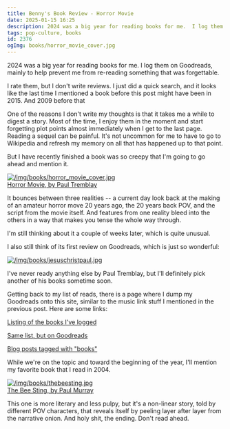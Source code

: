 ```yaml
---
title: Benny's Book Review - Horror Movie
date: 2025-01-15 16:25
description: 2024 was a big year for reading books for me.  I log them on Goodreads, mainly to help prevent me from re-reading something that was forgettable.  I rate them, but I don't write reviews.  I just did a quick search, and it looks like the last time I mentioned a book before this post might have been in 2015.  And 2009 before that.
tags: pop-culture, books
id: 2376
ogImg: books/horror_movie_cover.jpg
---
```


2024 was a big year for reading books for me.  I log them on Goodreads, mainly to help prevent me from re-reading something that was forgettable.

I rate them, but I don't write reviews.  I just did a quick search, and it looks like the last time I mentioned a book before this post might have been in 2015.  And 2009 before that  

One of the reasons I don't write my thoughts is that it takes me a while to digest a story.  Most of the time, I enjoy them in the moment and start forgetting plot points almost immediately when I get to the last page.  Reading a sequel can be painful.  It's not uncommon for me to have to go to Wikipedia and refresh my memory on all that has happened up to that point.

But I have recently finished a book was so creepy that I'm going to go ahead and mention it. 

<a class="lightview centered" href="/img/books/horror_movie_cover.jpg" data-lightview-caption="Horror Movie, by Paul Tremblay" data-lightview-group="group1"><img src="/img/books/horror_movie_cover.jpg" alt="/img/books/horror_movie_cover.jpg"><br><span class="caption">Horror Movie, by Paul Tremblay</span></a>

It bounces between three realities -- a current day look back at the making of an amateur horror move 20 years ago, the 20 years back POV, and the script from the movie itself.  And features from one reality bleed into the others in a way that makes you tense the whole way through.

I'm still thinking about it a couple of weeks later, which is quite unusual.

I also still think of its first review on Goodreads, which is just so wonderful:

<a class="lightview centered" href="/img/books/jesuschristpaul.jpg" data-lightview-caption="" data-lightview-group="group1"><img src="/img/books/jesuschristpaul.jpg" alt="/img/books/jesuschristpaul.jpg"><br><span class="caption"></span></a>

I've never ready anything else by Paul Tremblay, but I'll definitely pick another of his books sometime soon.

Getting back to my list of reads, there is a page where I dump my Goodreads onto this site, similar to the music link stuff I mentioned in the previous post.  Here are some links:

[Listing of the books I've logged](/books)

<p><a href="https://www.goodreads.com/review/list/3743890-ben?ref=nav_mybooks&shelf=read" target="_blank">Same list, but on Goodreads</a></p>

[Blog posts tagged with "books"](/tags/books)

While we're on the topic and toward the beginning of the year, I'll mention my favorite book that I read in 2004.

<a class="lightview centered" href="/img/books/thebeesting.jpg" data-lightview-caption="The Bee Sting, by Paul Murray" data-lightview-group="group1"><img src="/img/books/thebeesting.jpg" alt="/img/books/thebeesting.jpg"><br><span class="caption">The Bee Sting, by Paul Murray</span></a>

This one is more literary and less pulpy, but it's a non-linear story, told by different POV characters, that reveals itself by peeling layer after layer from the narrative onion.  And holy shit, the ending.  Don't read ahead.